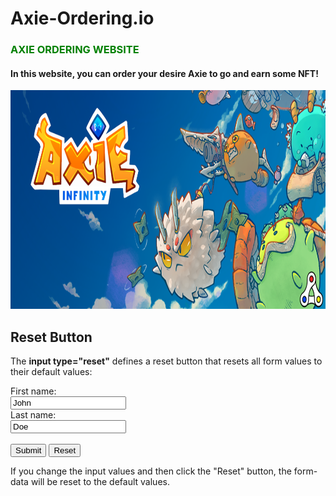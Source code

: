# Axie-Ordering.io
<h3 style="color:green;">AXIE ORDERING WEBSITE</h3>

<h4> In this website, you can order your desire Axie to go and earn some NFT!</h4>

<img src="Axie-Infinity-logo-artwork-header.png" alt="AXIE GIF" width="800" height="350">

<h2>Reset Button</h2>

<p>The <strong>input type="reset"</strong> defines a reset button that resets all form values to their default values:</p>

<form action="/action_page.php">
  <label for="fname">First name:</label><br>
  <input type="text" id="fname" name="fname" value="John"><br>
  <label for="lname">Last name:</label><br>
  <input type="text" id="lname" name="lname" value="Doe"><br><br>
  <input type="submit" value="Submit">
  <input type="reset">
</form> 

<p>If you change the input values and then click the "Reset" button, the form-data will be reset to the default values.</p>
